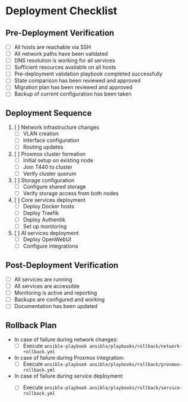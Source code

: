 # Deployment Checklist

## Pre-Deployment Verification

- [ ] All hosts are reachable via SSH
- [ ] All network paths have been validated
- [ ] DNS resolution is working for all services
- [ ] Sufficient resources available on all hosts
- [ ] Pre-deployment validation playbook completed successfully
- [ ] State comparison has been reviewed and approved
- [ ] Migration plan has been reviewed and approved
- [ ] Backup of current configuration has been taken

## Deployment Sequence

1. [ ] Network infrastructure changes
   - [ ] VLAN creation
   - [ ] Interface configuration
   - [ ] Routing updates

2. [ ] Proxmox cluster formation
   - [ ] Initial setup on existing node
   - [ ] Join T440 to cluster
   - [ ] Verify cluster quorum

3. [ ] Storage configuration
   - [ ] Configure shared storage
   - [ ] Verify storage access from both nodes

4. [ ] Core services deployment
   - [ ] Deploy Docker hosts
   - [ ] Deploy Traefik
   - [ ] Deploy Authentik
   - [ ] Set up monitoring

5. [ ] AI services deployment
   - [ ] Deploy OpenWebUI
   - [ ] Configure integrations

## Post-Deployment Verification

- [ ] All services are running
- [ ] All services are accessible
- [ ] Monitoring is active and reporting
- [ ] Backups are configured and working
- [ ] Documentation has been updated

## Rollback Plan

- In case of failure during network changes:
  - [ ] Execute `ansible-playbook ansible/playbooks/rollback/network-rollback.yml`

- In case of failure during Proxmox integration:
  - [ ] Execute `ansible-playbook ansible/playbooks/rollback/proxmox-rollback.yml`

- In case of failure during service deployment:
  - [ ] Execute `ansible-playbook ansible/playbooks/rollback/service-rollback.yml`
  